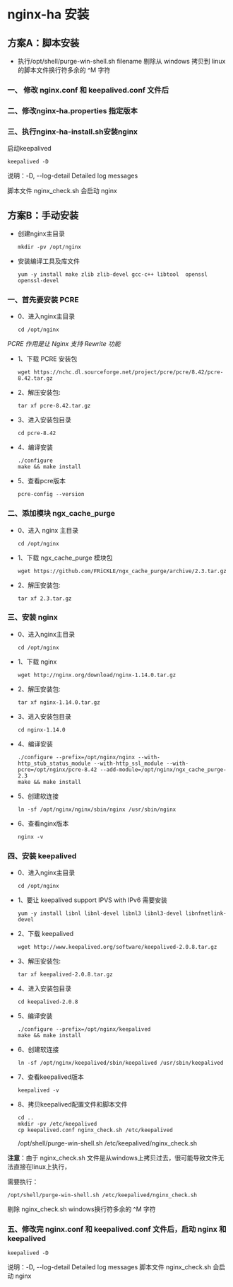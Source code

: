 # nginx-ha 安装

## 方案A：脚本安装

- 执行/opt/shell/purge-win-shell.sh filename
剔除从 windows 拷贝到 linux 的脚本文件换行符多余的 ^M 字符

### 一、 修改 nginx.conf 和 keepalived.conf 文件后

### 二、修改nginx-ha.properties 指定版本

### 三、执行nginx-ha-install.sh安装nginx

启动keepalived
      
    keepalived -D

说明：-D, --log-detail             Detailed log messages

脚本文件  nginx_check.sh 会启动 nginx


## 方案B：手动安装

- 创建nginx主目录

      mkdir -pv /opt/nginx

- 安装编译工具及库文件

      yum -y install make zlib zlib-devel gcc-c++ libtool  openssl openssl-devel


### 一、首先要安装 PCRE

- 0、进入nginx主目录


      cd /opt/nginx

*PCRE 作用是让 Nginx 支持 Rewrite 功能*

- 1、下载 PCRE 安装包

      wget https://nchc.dl.sourceforge.net/project/pcre/pcre/8.42/pcre-8.42.tar.gz

- 2、解压安装包:

      tar xf pcre-8.42.tar.gz

- 3、进入安装包目录

      cd pcre-8.42

- 4、编译安装 

      ./configure
      make && make install

- 5、查看pcre版本

      pcre-config --version

### 二、添加模块 ngx_cache_purge

* 0、进入 nginx 主目录
     
      cd /opt/nginx

* 1、下载 ngx_cache_purge 模块包
     
      wget https://github.com/FRiCKLE/ngx_cache_purge/archive/2.3.tar.gz

* 2、解压安装包:
     
      tar xf 2.3.tar.gz


### 三、安装 nginx

- 0、进入nginx主目录

      cd /opt/nginx

- 1、下载 nginx

      wget http://nginx.org/download/nginx-1.14.0.tar.gz

- 2、解压安装包:

      tar xf nginx-1.14.0.tar.gz

- 3、进入安装包目录

      cd nginx-1.14.0

- 4、编译安装 

      ./configure --prefix=/opt/nginx/nginx --with-http_stub_status_module --with-http_ssl_module --with-pcre=/opt/nginx/pcre-8.42 --add-module=/opt/nginx/ngx_cache_purge-2.3
      make && make install

- 5、创建软连接

      ln -sf /opt/nginx/nginx/sbin/nginx /usr/sbin/nginx

- 6、查看nginx版本

      nginx -v


### 四、安装 keepalived

- 0、进入nginx主目录

      cd /opt/nginx

- 1、要让 keepalived support IPVS with IPv6 需要安装

      yum -y install libnl libnl-devel libnl3 libnl3-devel libnfnetlink-devel

- 2、下载 keepalived

      wget http://www.keepalived.org/software/keepalived-2.0.8.tar.gz

- 3、解压安装包:

      tar xf keepalived-2.0.8.tar.gz

- 4、进入安装包目录

      cd keepalived-2.0.8

- 5、编译安装 

      ./configure --prefix=/opt/nginx/keepalived
      make && make install

- 6、创建软连接

      ln -sf /opt/nginx/keepalived/sbin/keepalived /usr/sbin/keepalived

- 7、查看keepalived版本

      keepalived -v

- 8、拷贝keepalived配置文件和脚本文件

      cd ..
      mkdir -pv /etc/keepalived
      cp keepalived.conf nginx_check.sh /etc/keepalived
     /opt/shell/purge-win-shell.sh /etc/keepalived/nginx_check.sh

**注意**：由于 nginx_check.sh 文件是从windows上拷贝过去，很可能导致文件无法直接在linux上执行，

需要执行：

    /opt/shell/purge-win-shell.sh /etc/keepalived/nginx_check.sh
      
剔除 nginx_check.sh windows换行符多余的 ^M 字符


### 五、修改完 nginx.conf 和 keepalived.conf 文件后，启动 nginx 和 keepalived

    keepalived -D
    
说明：-D, --log-detail             Detailed log messages
脚本文件  nginx_check.sh 会启动 nginx
